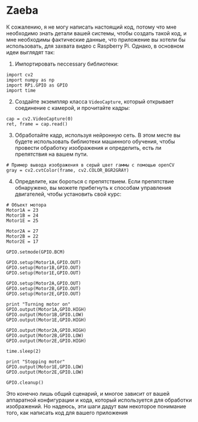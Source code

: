 # Zaeba
К сожалению, я не могу написать настоящий код, потому что мне необходимо знать детали вашей системы, чтобы создать такой код, и мне необходимы фактические данные, что приложение вы хотели бы использовать, для захвата видео с Raspberry Pi. Однако, в основном идеи выглядят так:

1. Импортировать neccessary библиотеки:

```
import cv2
import numpy as np
import RPi.GPIO as GPIO
import time
```

2. Создайте экземпляр класса `VideoCapture`, который открывает соединение с камерой, и прочитайте кадры:

```
cap = cv2.VideoCapture(0)
ret, frame = cap.read()
```

3. Обработайте кадр, используя нейронную сеть. В этом месте вы будете использовать библиотеки машинного обучения, чтобы провести обработку изображения и определить, есть ли препятствия на вашем пути.

```
# Пример вывода изображения в серый цвет гаммы с помощью openCV
gray = cv2.cvtColor(frame, cv2.COLOR_BGR2GRAY)
```

4. Определите, как бороться с препятствием. Если препятствие обнаружено, вы можете прибегнуть к способам управления двигателей, чтобы установить свой курс:

```
# Объект мотора
Motor1A = 23
Motor1B = 24
Motor1E = 25
 
Motor2A = 27
Motor2B = 22
Motor2E = 17
 
GPIO.setmode(GPIO.BCM)
 
GPIO.setup(Motor1A,GPIO.OUT)
GPIO.setup(Motor1B,GPIO.OUT)
GPIO.setup(Motor1E,GPIO.OUT)
 
GPIO.setup(Motor2A,GPIO.OUT)
GPIO.setup(Motor2B,GPIO.OUT)
GPIO.setup(Motor2E,GPIO.OUT)
 
print "Turning motor on"
GPIO.output(Motor1A,GPIO.HIGH)
GPIO.output(Motor1B,GPIO.LOW)
GPIO.output(Motor1E,GPIO.HIGH)
 
GPIO.output(Motor2A,GPIO.HIGH)
GPIO.output(Motor2B,GPIO.LOW)
GPIO.output(Motor2E,GPIO.HIGH)
 
time.sleep(2)
 
print "Stopping motor"
GPIO.output(Motor1E,GPIO.LOW)
GPIO.output(Motor2E,GPIO.LOW)
 
GPIO.cleanup()
```

Это конечно лишь общий сценарий, и многое зависит от вашей аппаратной конфигурации и кода, который используется для обработки изображений. Но надеюсь, эти шаги дадут вам некоторое понимание того, как написать код для вашего приложения
